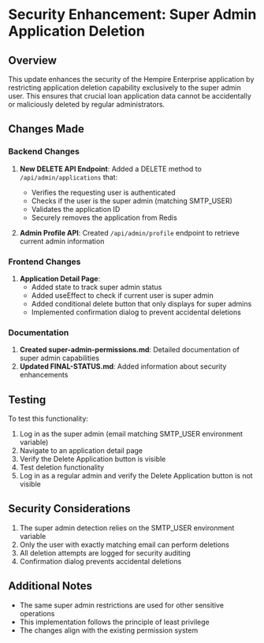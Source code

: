 # Security Enhancement: Super Admin Application Deletion

## Overview

This update enhances the security of the Hempire Enterprise application by restricting application deletion capability exclusively to the super admin user. This ensures that crucial loan application data cannot be accidentally or maliciously deleted by regular administrators.

## Changes Made

### Backend Changes

1. **New DELETE API Endpoint**: Added a DELETE method to `/api/admin/applications` that:
   - Verifies the requesting user is authenticated
   - Checks if the user is the super admin (matching SMTP_USER)
   - Validates the application ID
   - Securely removes the application from Redis

2. **Admin Profile API**: Created `/api/admin/profile` endpoint to retrieve current admin information

### Frontend Changes

1. **Application Detail Page**: 
   - Added state to track super admin status
   - Added useEffect to check if current user is super admin
   - Added conditional delete button that only displays for super admins
   - Implemented confirmation dialog to prevent accidental deletions

### Documentation

1. **Created super-admin-permissions.md**: Detailed documentation of super admin capabilities
2. **Updated FINAL-STATUS.md**: Added information about security enhancements

## Testing

To test this functionality:

1. Log in as the super admin (email matching SMTP_USER environment variable)
2. Navigate to an application detail page
3. Verify the Delete Application button is visible
4. Test deletion functionality
5. Log in as a regular admin and verify the Delete Application button is not visible

## Security Considerations

1. The super admin detection relies on the SMTP_USER environment variable
2. Only the user with exactly matching email can perform deletions
3. All deletion attempts are logged for security auditing
4. Confirmation dialog prevents accidental deletions

## Additional Notes

- The same super admin restrictions are used for other sensitive operations
- This implementation follows the principle of least privilege
- The changes align with the existing permission system
